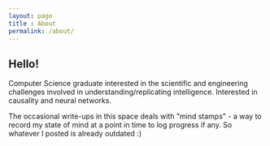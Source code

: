 ```yaml
---
layout: page
title : About
permalink: /about/
---
```


<h2>Hello!</h2>

Computer Science graduate interested in the scientific and engineering challenges involved in understanding/replicating intelligence. Interested in causality and neural networks.

The occasional write-ups in this space deals with "mind stamps" - a way to record my state of mind at a point in time to log progress if any. So whatever I posted is already outdated :)



